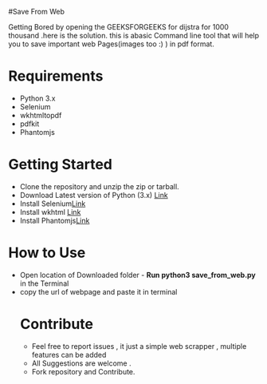 #Save From Web

Getting Bored by opening the GEEKSFORGEEKS for dijstra for 1000 thousand .here is the solution.
this is abasic Command line tool that will help you to save important web Pages(images too :) ) in pdf format. 



<h1>Requirements</h1>
<ul>
  <li>Python 3.x</li>
  <li>Selenium</li>
  <li>wkhtmltopdf</li>
  <li>pdfkit</li>
  <li>Phantomjs</li>
</ul>

<h1>Getting Started</h1>
<ul>
    <li>Clone the repository and unzip the zip or tarball.</li>
    <li>Download Latest version of Python (3.x) <a href="https://www.python.org/downloads/"> Link </a> </li>
    <li>Install Selenium<a href="https://selenium-python.readthedocs.io/installation.html">Link</a></li>
   <li>Install wkhtml <a href="https://github.com/JazzCore/python-pdfkit/wiki/Installing-wkhtmltopdf">Link</a> </li>
    <li>Install Phantomjs<a href="https://www.vultr.com/docs/how-to-install-phantomjs-on-ubuntu-16-04">Link</a></li>
</ul>

<h1>How to Use</h1>
<ul>
  <li> Open location of Downloaded folder - <b>Run python3 save_from_web.py</b> in the Terminal </li>
  <li>copy the url of webpage and paste it in terminal</li>
<h1>Contribute</h1>
<ul>
  <li>Feel free to report issues , it just a simple web scrapper , multiple features can be added </li>
<li>All Suggestions are welcome . </li>
<li>Fork repository and Contribute. </li>
</ul>



